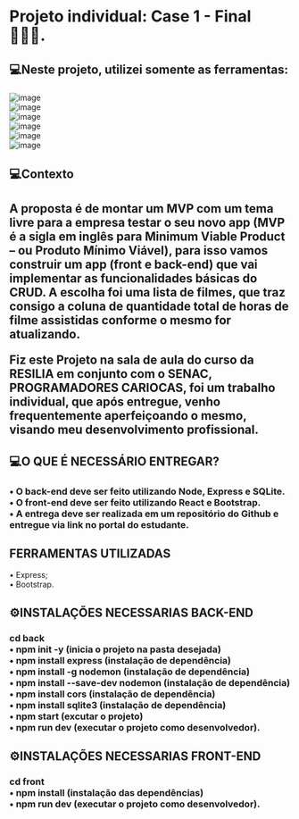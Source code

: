 # Projeto individual: Case 1 - Final 🧑🏾‍💻.

<h2>💻Neste projeto, utilizei somente as ferramentas: <p></h2>

![image](https://user-images.githubusercontent.com/56053290/218258400-46b576f3-03c0-4557-b984-189c104e5a51.png)<br>
![image](/imagem/sqlite.png)<br>
![image](/imagem/bootstrap.png)<br>
![image](/imagem/react.png)<br>
![image](https://user-images.githubusercontent.com/56053290/218258497-d0ddc8bf-a8dc-45b2-aba5-4614700e73d5.png)<br>
![image](https://user-images.githubusercontent.com/56053290/218259194-0cbc46a8-6150-4eb7-8cfb-14846262a0c3.png)

<h2> 💻Contexto</h2>

<h2>A proposta é de montar um MVP com um tema livre para a empresa testar o seu novo app (MVP é a sigla em inglês para Minimum Viable Product – ou Produto Mínimo Viável), para isso vamos construir um app (front e back-end) que vai implementar as funcionalidades básicas do CRUD. A escolha foi uma lista de filmes, que traz consigo a coluna de quantidade total de horas de filme assistidas conforme o mesmo for atualizando.

<p><p>
Fiz este Projeto na sala de aula do curso da RESILIA em conjunto com o SENAC, PROGRAMADORES CARIOCAS, foi um trabalho individual, que após entregue, venho frequentemente aperfeiçoando o mesmo, visando meu desenvolvimento profissional.</h2>

<h2> 💻O QUE É NECESSÁRIO ENTREGAR?</h2>

<h3>• O back-end deve ser feito utilizando Node, Express e SQLite.<br>
• O front-end deve ser feito utilizando React e Bootstrap.<br>
• A entrega deve ser realizada em um repositório do Github e entregue via link no portal do estudante.</h3>

<h2>FERRAMENTAS UTILIZADAS</H2>


• Express;<br>
• Bootstrap.<br>

<h2>⚙️INSTALAÇÕES NECESSARIAS BACK-END</h2>
<h3>cd back<br>
• npm init -y (inicia o projeto na pasta desejada)<br>
• npm install express (instalação de dependência)<br>
• npm install -g nodemon (instalação de dependência)<br>
• npm install --save-dev nodemon (instalação de dependência)<br>
• npm install cors (instalação de dependência)<br>
• npm install sqlite3 (instalação de dependência)<br>
• npm start (excutar o projeto)<br>
• npm run dev (executar o projeto como desenvolvedor).</h3>
<h2>⚙️INSTALAÇÕES NECESSARIAS FRONT-END</h2>
<h3>cd front<br>
• npm install (instalação das dependências)<br>
• npm run dev (executar o projeto como desenvolvedor).</h3>

